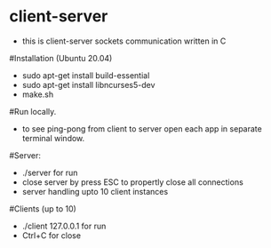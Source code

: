 # client-server
- this is client-server sockets communication written in C

#Installation (Ubuntu 20.04)
- sudo apt-get install build-essential
- sudo apt-get install libncurses5-dev
- make.sh

#Run locally.
- to see ping-pong from client to server open each app in separate terminal window.

#Server: 
- ./server for run
- close server by press ESC to propertly close all connections
- server handling upto 10 client instances

#Clients (up to 10)
- ./client 127.0.0.1 for run
- Ctrl+C for close
